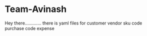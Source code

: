 # Team-Avinash
Hey there.............
there is yaml files for
customer 
vendor
sku code 
purchase code
expense

